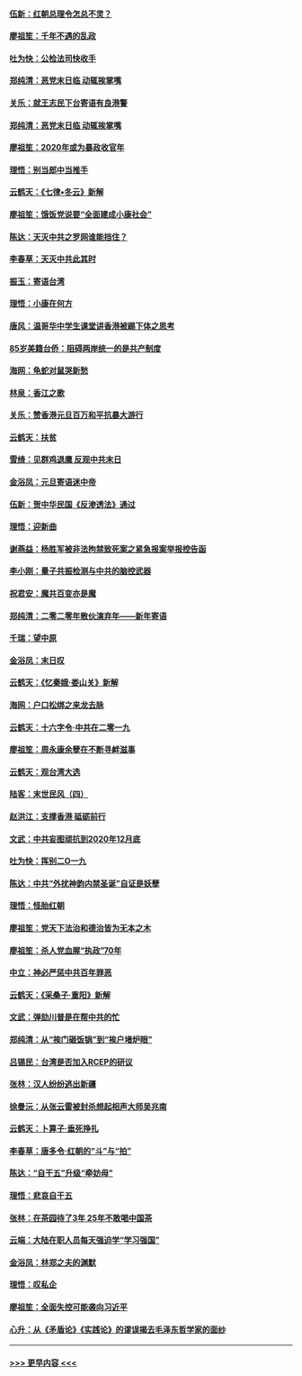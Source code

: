 #### [伍新：红朝总理令怎总不灵？](../pages/nsc993/n11770813.md?t=01061144) 
#### [廖祖笙：千年不遇的乱政](../pages/nsc993/n11770373.md?t=01061144) 
#### [吐为快：公检法司快收手](../pages/nsc993/n11770359.md?t=01061144) 
#### [郑纯清：恶党末日临 动辄挨掌嘴](../pages/nsc993/n11769912.md?t=01061144) 
#### [关乐：就王志民下台寄语有良港警](../pages/nsc993/n11769903.md?t=01061144) 
#### [郑纯清：恶党末日临 动辄挨掌嘴](../pages/nsc993/n11769356.md?t=01061144) 
#### [廖祖笙：2020年或为暴政收官年](../pages/nsc993/n11768216.md?t=01061144) 
#### [理悟：别当郎中当推手](../pages/nsc993/n11768243.md?t=01061144) 
#### [云鹤天：《七律▪冬云》新解](../pages/nsc993/n11768204.md?t=01061144) 
#### [廖祖笙：饿饭党说要“全面建成小康社会”](../pages/nsc993/n11767482.md?t=01061144) 
#### [陈达：天灭中共之罗网谁能挡住？](../pages/nsc993/n11767465.md?t=01061144) 
#### [李春草：天灭中共此其时](../pages/nsc993/n11767452.md?t=01061144) 
#### [振玉：寄语台湾](../pages/nsc993/n11767432.md?t=01061144) 
#### [理悟：小康在何方](../pages/nsc993/n11767394.md?t=01061144) 
#### [唐风：温哥华中学生课堂讲香港被踢下体之思考](../pages/nsc993/n11766848.md?t=01061144) 
#### [85岁美籍台侨：阻碍两岸统一的是共产制度](../pages/nsc993/n11765043.md?t=01061144) 
#### [海网：龟蛇对鼠哭新愁](../pages/nsc993/n11764895.md?t=01061144) 
#### [林泉：香江之歌](../pages/nsc993/n11764415.md?t=01061144) 
#### [关乐：赞香港元旦百万和平抗暴大游行](../pages/nsc993/n11764382.md?t=01061144) 
#### [云鹤天：扶贫](../pages/nsc993/n11764245.md?t=01061144) 
#### [雪绮：见群鸡退鹰  反观中共末日](../pages/nsc993/n11762112.md?t=01061144) 
#### [金浴凤：元旦寄语迷中帝](../pages/nsc993/n11761788.md?t=01061144) 
#### [伍新：贺中华民国《反渗透法》通过](../pages/nsc993/n11761994.md?t=01061144) 
#### [理悟：迎新曲](../pages/nsc993/n11761152.md?t=01061144) 
#### [谢燕益：杨胜军被非法拘禁致死案之紧急报案举报控告函](../pages/nsc993/n11756134.md?t=01061144) 
#### [李小刚：量子共振检测与中共的脑控武器](../pages/nsc993/n11754518.md?t=01061144) 
#### [祝君安：魔共百变亦是魔](../pages/nsc993/n11754469.md?t=01061144) 
#### [郑纯清：二零二零年散伙演弃年——新年寄语](../pages/nsc993/n11754195.md?t=01061144) 
#### [千瑞：望中原](../pages/nsc993/n11754159.md?t=01061144) 
#### [金浴凤：末日叹](../pages/nsc993/n11752359.md?t=01061144) 
#### [云鹤天：《忆秦娥‧娄山关》新解](../pages/nsc993/n11752348.md?t=01061144) 
#### [海网：户口松绑之来龙去脉](../pages/nsc993/n11752328.md?t=01061144) 
#### [云鹤天：十六字令‧中共在二零一九](../pages/nsc993/n11752305.md?t=01061144) 
#### [廖祖笙：周永康余孽在不断寻衅滋事](../pages/nsc993/n11751013.md?t=01061144) 
#### [云鹤天：观台湾大选](../pages/nsc993/n11751007.md?t=01061144) 
#### [陆客：末世民风（四）](../pages/nsc993/n11749203.md?t=01061144) 
#### [赵洪江：支撑香港 砥砺前行](../pages/nsc993/n11748482.md?t=01061144) 
#### [文武：中共妄图顽抗到2020年12月底](../pages/nsc993/n11748446.md?t=01061144) 
#### [吐为快：挥别二O一九](../pages/nsc993/n11748411.md?t=01061144) 
#### [陈达：中共“外扰神韵内禁圣诞”自证是妖孽](../pages/nsc993/n11748226.md?t=01061144) 
#### [理悟：怪胎红朝](../pages/nsc993/n11748206.md?t=01061144) 
#### [廖祖笙：党天下法治和德治皆为无本之木](../pages/nsc993/n11748135.md?t=01061144) 
#### [廖祖笙：杀人党血腥“执政”70年](../pages/nsc993/n11745144.md?t=01061144) 
#### [中立：神必严惩中共百年罪恶](../pages/nsc993/n11744970.md?t=01061144) 
#### [云鹤天：《采桑子‧重阳》新解](../pages/nsc993/n11744948.md?t=01061144) 
#### [文武：弹劾川普是在帮中共的忙](../pages/nsc993/n11744758.md?t=01061144) 
#### [郑纯清：从“挨门砸饭锅”到“挨户堵炉眼”](../pages/nsc993/n11744745.md?t=01061144) 
#### [吕锡民：台湾是否加入RCEP的研议](../pages/nsc993/n11744701.md?t=01061144) 
#### [张林：汉人纷纷逃出新疆](../pages/nsc993/n11743530.md?t=01061144) 
#### [徐曼沅：从张云雷被封杀想起相声大师吴兆南](../pages/nsc993/n11741816.md?t=01061144) 
#### [云鹤天：卜算子‧垂死挣扎](../pages/nsc993/n11739956.md?t=01061144) 
#### [李春草：唐多令‧红朝的“斗”与“拍”](../pages/nsc993/n11739830.md?t=01061144) 
#### [陈达：“自干五”升级“牵妨母”](../pages/nsc993/n11739724.md?t=01061144) 
#### [理悟：悲哀自干五](../pages/nsc993/n11739547.md?t=01061144) 
#### [张林：在茶园待了3年 25年不敢喝中国茶](../pages/nsc993/n11739240.md?t=01061144) 
#### [云端：大陆在职人员每天强迫学“学习强国”](../pages/nsc993/n11738735.md?t=01061144) 
#### [金浴凤：林郑之夫的渊默](../pages/nsc993/n11737735.md?t=01061144) 
#### [理悟：叹私企](../pages/nsc993/n11737715.md?t=01061144) 
#### [廖祖笙：全面失控可能袭向习近平](../pages/nsc993/n11737704.md?t=01061144) 
#### [心升：从《矛盾论》《实践论》的谬误揭去毛泽东哲学家的面纱](../pages/nsc993/n11736962.md?t=01061144) 

----
#### [ >>> 更早内容 <<< ](../indexes/nsc993-earlier.md)

